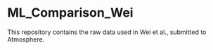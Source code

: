 # ML_Comparison_Wei
This repository contains the raw data used in Wei et al., submitted to Atmosphere.

